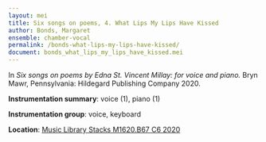 ```yaml
---
layout: mei
title: Six songs on poems, 4. What Lips My Lips Have Kissed 
author: Bonds, Margaret
ensemble: chamber-vocal
permalink: /bonds-what-lips-my-lips-have-kissed/
document: bonds_what_lips_my_lips_have_kissed.mei 
---
```


In *Six songs on poems by Edna St. Vincent Millay: for voice and piano.* Bryn Mawr, Pennsylvania: Hildegard Publishing Company 2020.

**Instrumentation summary**: voice (1), piano (1)

**Instrumentation group**: voice, keyboard 

**Location**: <a href="https://tufts.primo.exlibrisgroup.com/permalink/01TUN_INST/1kc9gia/alma991018347793803851" target="_blank">Music Library Stacks M1620.B67 C6 2020</a>